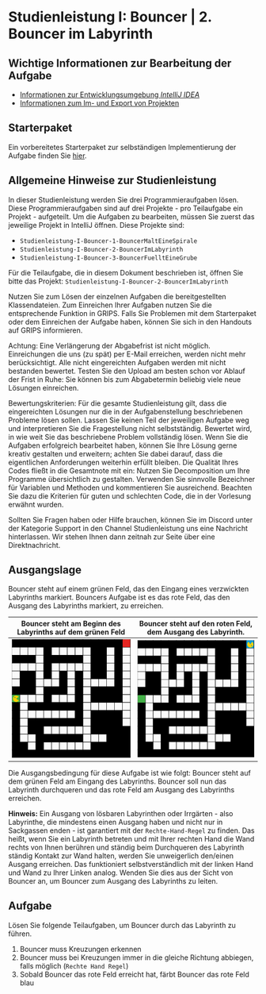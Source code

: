 # Studienleistung I: Bouncer | 2. Bouncer im Labyrinth

## Wichtige Informationen zur Bearbeitung der Aufgabe
- [Informationen zur Entwicklungsumgebung *IntelliJ IDEA*](https://elearning.uni-regensburg.de/mod/book/view.php?id=1480675)
- [Informationen zum Im- und Export von Projekten](https://elearning.uni-regensburg.de/mod/book/view.php?id=1480675&chapterid=51551)

## Starterpaket

Ein vorbereitetes Starterpaket zur selbständigen Implementierung der Aufgabe finden Sie [hier](https://github.com/OOP-Wintersemester-2021/Studienleistung-I-Bouncer-2-BouncerImLabyrinth/archive/refs/heads/starter.zip).

## Allgemeine Hinweise zur Studienleistung
In dieser Studienleistung werden Sie drei Programmieraufgaben lösen.
Diese Programmieraufgaben sind auf drei Projekte - pro Teilaufgabe ein Projekt - aufgeteilt.
Um die Aufgaben zu bearbeiten, müssen Sie zuerst das jeweilige Projekt in IntelliJ öffnen.
Diese Projekte sind:
* ```Studienleistung-I-Bouncer-1-BouncerMaltEineSpirale```
* ```Studienleistung-I-Bouncer-2-BouncerImLabyrinth```
* ```Studienleistung-I-Bouncer-3-BouncerFuelltEineGrube```

Für die Teilaufgabe, die in diesem Dokument beschrieben ist, öffnen Sie bitte das Projekt: ```Studienleistung-I-Bouncer-2-BouncerImLabyrinth```

Nutzen Sie zum Lösen der einzelnen Aufgaben die bereitgestellten Klassendateien.
Zum Einreichen Ihrer Aufgaben nutzen Sie die entsprechende Funktion in GRIPS.
Falls Sie Problemen mit dem Starterpaket oder dem Einreichen der Aufgabe haben, können Sie sich in den Handouts auf GRIPS informieren.

Achtung: Eine Verlängerung der Abgabefrist ist nicht möglich.
Einreichungen die uns (zu spät) per E-Mail erreichen, werden nicht mehr berücksichtigt.
Alle nicht eingereichten Aufgaben werden mit nicht bestanden bewertet.
Testen Sie den Upload am besten schon vor Ablauf der Frist in Ruhe: Sie können bis zum Abgabetermin beliebig viele neue Lösungen einreichen.

Bewertungskriterien: Für die gesamte Studienleistung gilt, dass die eingereichten Lösungen nur die in der Aufgabenstellung beschriebenen Probleme lösen sollen.
Lassen Sie keinen Teil der jeweiligen Aufgabe weg und interpretieren Sie die Fragestellung nicht selbstständig.
Bewertet wird, in wie weit Sie das beschriebene Problem vollständig lösen.
Wenn Sie die Aufgaben erfolgreich bearbeitet haben, können Sie Ihre Lösung gerne kreativ gestalten und erweitern; achten Sie dabei darauf, dass die eigentlichen Anforderungen weiterhin erfüllt bleiben.
Die Qualität Ihres Codes fließt in die Gesamtnote mit ein: Nutzen Sie Decomposition um Ihre Programme übersichtlich zu gestalten.
Verwenden Sie sinnvolle Bezeichner für Variablen und Methoden und kommentieren Sie ausreichend.
Beachten Sie dazu die Kriterien für guten und schlechten Code, die in der Vorlesung erwähnt wurden.

Sollten Sie Fragen haben oder Hilfe brauchen, können Sie im Discord unter der Kategorie Support in den Channel Studienleistung uns eine Nachricht hinterlassen.
Wir stehen Ihnen dann zeitnah zur Seite über eine Direktnachricht.

## Ausgangslage

Bouncer steht auf einem grünen Feld, das den Eingang eines verzwickten Labyrinths markiert.
Bouncers Aufgabe ist es das rote Feld, das den Ausgang des Labyrinths markiert, zu erreichen.


| Bouncer steht am Beginn des Labyrinths auf dem grünen Feld | Bouncer steht auf den roten Feld, dem Ausgang des Labyrinth. |
|:------:|:------:|
| ![Bouncer steht auf dem ersten Feld der kaputten Straße.](./docs/labyrinth.png) | ![Bouncer steht auf dem letzten Feld der reparierten Straße](./docs/labyrinth_final.png) |


Die Ausgangsbedingung für diese Aufgabe ist wie folgt:
Bouncer steht auf dem grünen Feld am Eingang des Labyrinths.
Bouncer soll nun das Labyrinth durchqueren und das rote Feld am Ausgang des Labyrinths erreichen.

**Hinweis:** 
Ein Ausgang von lösbaren Labyrinthen oder Irrgärten - also Labyrinthe, die mindestens einen Ausgang haben und nicht nur in Sackgassen enden - ist garantiert mit der ```Rechte-Hand-Regel``` zu finden.
Das heißt, wenn Sie ein Labyrinth betreten und mit Ihrer rechten Hand die Wand rechts von Ihnen berühren und ständig beim Durchqueren des Labyrinth ständig Kontakt zur Wand halten, werden Sie unweigerlich den/einen Ausgang erreichen.
Das funktioniert selbstverständlich mit der linken Hand und Wand zu Ihrer Linken analog.
Wenden Sie dies aus der Sicht von Bouncer an, um Bouncer zum Ausgang des Labyrinths zu leiten.

## Aufgabe

Lösen Sie folgende Teilaufgaben, um Bouncer durch das Labyrinth zu führen.

1. Bouncer muss Kreuzungen erkennen
2. Bouncer muss bei Kreuzungen immer in die gleiche Richtung abbiegen, falls möglich (```Rechte Hand Regel```) 
3. Sobald Bouncer das rote Feld erreicht hat, färbt Bouncer das rote Feld blau
